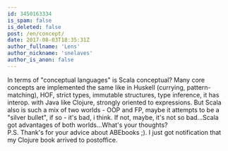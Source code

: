 ```yaml
---
id: 3450163334
is_spam: false
is_deleted: false
post: /en/concept/
date: 2017-08-03T18:35:31Z
author_fullname: 'Lens'
author_nickname: 'snelaves'
author_is_anon: false
---
```


<p>In terms of "conceptual languages" is Scala conceptual? Many core concepts are implemented the same like in Huskell (currying, pattern-matching), HOF, strict types, immutable structures, type inference, it has interop. with Java like Clojure, strongly oriented to expressions. But Scala also is such a mix of two worlds - OOP and FP, maybe it attempts to be a "silver bullet", if so - it's bad, i think. If not, maybe, it's not so bad...Scala got advantages of both worlds...What's your thoughts?<br>P.S. Thank's for your advice about ABEbooks ;). I just got notification that my Clojure book arrived to postoffice.</p>
